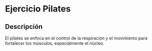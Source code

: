 # Ejercicio Pilates

## Descripción
El pilates se enfoca en el control de la respiración y el movimiento para fortalecer los músculos, especialmente el núcleo.